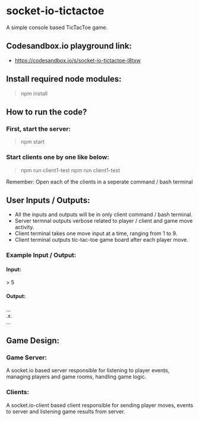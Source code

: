 # socket-io-tictactoe
A simple console based TicTacToe game.

## Codesandbox.io playground link:
- https://codesandbox.io/s/socket-io-tictactoe-l8txw

## Install required node modules:
> npm install

## How to run the code?
### First, start the server:

> npm start

### Start clients one by one like below:

> npm run client1-test
> npm run client1-test

Remember: Open each of the clients in a seperate command / bash terminal

## User Inputs / Outputs:
- All the inputs and outputs will be in only client command / bash terminal.
- Server termnal outputs verbose related to player / client and game move activity.
- Client terminal takes one move input at a time, ranging from 1 to 9.
- Client terminal outputs tic-tac-toe game board after each player move.

### Example Input / Output:
#### Input:
\> 5
#### Output:
... <br />
.x. <br />
... <br />

## Game Design:
### Game Server:
A socket.io based server responsible for listening to player events, managing players and game rooms, handling game logic.
### Clients:
A socket.io-client based client responsible for sending player moves, events to server and listening game results from server.

